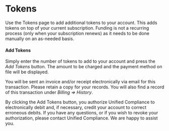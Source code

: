 # Tokens

Use the Tokens page to add additional tokens to your account. This adds tokens on top of your current subscription.   Funding is not a recurring process (only when your subscription renews) as it needs to be done manually on an as-needed basis.

#### Add Tokens

Simply enter the number of tokens to add to your account and press the _Add Tokens_ button.  The amount to be charged and the payment method on file will be displayed. &#x20;

You will be sent an invoice and/or receipt electronically via email for this transaction.  Please retain a copy for your records.  You will also find a record of this transaction under _Billing => History_.

By clicking the Add Tokens button, you authorize Unified Compliance to electronically debit and, if necessary, credit your account to correct erroneous debits.  If you have any questions, or if you wish to revoke your authorization, please contact Unified Compliance. We are happy to assist you. &#x20;
